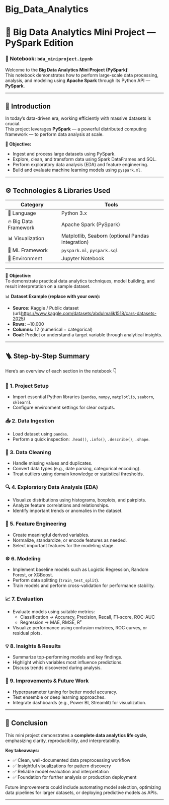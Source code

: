 # Big_Data_Analytics
# 🚀 Big Data Analytics Mini Project — PySpark Edition  
### 🧾 Notebook: `bda_miniproject.ipynb`

Welcome to the **Big Data Analytics Mini Project (PySpark)**!  
This notebook demonstrates how to perform large-scale data processing, analysis, and modeling using **Apache Spark** through its Python API — **PySpark**.  

---

## 🧭 Introduction

In today’s data-driven era, working efficiently with massive datasets is crucial.  
This project leverages **PySpark** — a powerful distributed computing framework — to perform data analysis at scale.  

**🎯 Objective:**
- Ingest and process large datasets using PySpark.
- Explore, clean, and transform data using Spark DataFrames and SQL.
- Perform exploratory data analysis (EDA) and feature engineering.
- Build and evaluate machine learning models using `pyspark.ml`.

---

## ⚙️ Technologies & Libraries Used

| Category | Tools |
|-----------|--------|
| 🐍 Language | Python 3.x |
| 🔥 Big Data Framework | Apache Spark (PySpark) |
| 📊 Visualization | Matplotlib, Seaborn (optional Pandas integration) |
| 🧠 ML Framework | `pyspark.ml`, `pyspark.sql` |
| 💾 Environment | Jupyter Notebook |

---

📘 **Objective:**  
To demonstrate practical data analytics techniques, model building, and result interpretation on a sample dataset.

📊 **Dataset Example (replace with your own):**  
- **Source:** Kaggle / Public dataset (url:https://www.kaggle.com/datasets/abdulmalik1518/cars-datasets-2025) 
- **Rows:** ~10,000  
- **Columns:** 12 (numerical + categorical)  
- **Goal:** Predict or understand a target variable through analytical insights.

---

## 🪜 Step-by-Step Summary

Here’s an overview of each section in the notebook 👇

### 🧩 1. Project Setup
- Import essential Python libraries (`pandas`, `numpy`, `matplotlib`, `seaborn`, `sklearn`).
- Configure environment settings for clear outputs.

### 📥 2. Data Ingestion
- Load dataset using `pandas`.
- Perform a quick inspection: `.head()`, `.info()`, `.describe()`, `.shape`.

### 🧹 3. Data Cleaning
- Handle missing values and duplicates.  
- Convert data types (e.g., date parsing, categorical encoding).  
- Treat outliers using domain knowledge or statistical thresholds.

### 🔍 4. Exploratory Data Analysis (EDA)
- Visualize distributions using histograms, boxplots, and pairplots.  
- Analyze feature correlations and relationships.  
- Identify important trends or anomalies in the dataset.  

### 🧠 5. Feature Engineering
- Create meaningful derived variables.  
- Normalize, standardize, or encode features as needed.  
- Select important features for the modeling stage.

### ⚙️ 6. Modeling
- Implement baseline models such as Logistic Regression, Random Forest, or XGBoost.  
- Perform data splitting (`train_test_split`).  
- Train models and perform cross-validation for performance stability.

### 📈 7. Evaluation
- Evaluate models using suitable metrics:
  - Classification → Accuracy, Precision, Recall, F1-score, ROC-AUC  
  - Regression → MAE, RMSE, R²  
- Visualize performance using confusion matrices, ROC curves, or residual plots.  

### 💡 8. Insights & Results
- Summarize top-performing models and key findings.  
- Highlight which variables most influence predictions.  
- Discuss trends discovered during analysis.  

### 🧩 9. Improvements & Future Work
- Hyperparameter tuning for better model accuracy.  
- Test ensemble or deep learning approaches.  
- Integrate dashboards (e.g., Power BI, Streamlit) for visualization.  

---

## 🧾 Conclusion

This mini project demonstrates a **complete data analytics life cycle**, emphasizing clarity, reproducibility, and interpretability.  

**Key takeaways:**
- ✅ Clean, well-documented data preprocessing workflow  
- ✅ Insightful visualizations for pattern discovery  
- ✅ Reliable model evaluation and interpretation  
- ✅ Foundation for further analysis or production deployment  

Future improvements could include automating model selection, optimizing data pipelines for larger datasets, or deploying predictive models as APIs.

---



